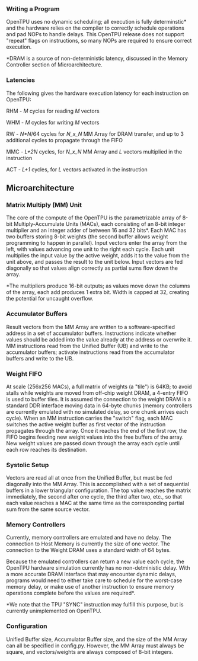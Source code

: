 
### Writing a Program
OpenTPU uses no dynamic scheduling; all execution is fully determinstic* and the hardware relies on the compiler to correctly schedule operations and pad NOPs to handle delays. This OpenTPU release does not support "repeat" flags on instructions, so many NOPs are required to ensure correct execution.

*DRAM is a source of non-deterministic latency, discussed in the Memory Controller section of Microarchitecture.


### Latencies
The following gives the hardware execution latency for each instruction on OpenTPU:

RHM - _M_ cycles for reading _M_ vectors

WHM - _M_ cycles for writing _M_ vectors

RW - _N*N_/64 cycles for _N_x_N_ MM Array for DRAM transfer, and up to 3 additional cycles to propagate through the FIFO

MMC - _L+2N_ cycles, for _N_x_N_ MM Array and _L_ vectors multiplied in the instruction

ACT - _L+1_ cycles, for _L_ vectors activated in the instruction


## Microarchitecture

### Matrix Multiply (MM) Unit
The core of the compute of the OpenTPU is the parametrizable array of 8-bit Multiply-Accumulate Units (MACs), each consisting of an 8-bit integer multiplier and an integer adder of between 16 and 32 bits*. Each MAC has two buffers storing 8-bit weights (the second buffer allows weight programming to happen in parallel). Input vectors enter the array from the left, with values advancing one unit to the right each cycle. Each unit multiplies the input value by the active weight, adds it to the value from the unit above, and passes the result to the unit below. Input vectors are fed diagonally so that values align correctly as partial sums flow down the array.

*The multipliers produce 16-bit outputs; as values move down the columns of the array, each add produces 1 extra bit. Width is capped at 32, creating the potential for uncaught overflow.


### Accumulator Buffers
Result vectors from the MM Array are written to a software-specified address in a set of accumulator buffers. Instructions indicate whether values should be added into the value already at the address or overwrite it. MM instructions read from the Unified Buffer (UB) and write to the accumulator buffers; activate instructions read from the accumulator buffers and write to the UB.


### Weight FIFO
At scale (256x256 MACs), a full matrix of weights (a "tile") is 64KB; to avoid stalls while weights are moved from off-chip weight DRAM, a 4-entry FIFO is used to buffer tiles. It is assumed the connection to the weight DRAM is a standard DDR interface moving data in 64-byte chunks (memory controllers are currently emulated with no simulated delay, so one chunk arrives each cycle). When an MM instruction carries the "switch" flag, each MAC switches the active weight buffer as first vector of the instruction propagates through the array. Once it reaches the end of the first row, the FIFO begins feeding new weight values into the free buffers of the array. New weight values are passed down through the array each cycle until each row reaches its destination.


### Systolic Setup
Vectors are read all at once from the Unified Buffer, but must be fed diagonally into the MM Array. This is accomplished with a set of sequential buffers in a lower triangular configuration. The top value reaches the matrix immediately, the second after one cycle, the third after two, etc., so that each value reaches a MAC at the same time as the corresponding partial sum from the same source vector.


### Memory Controllers
Currently, memory controllers are emulated and have no delay. The connection to Host Memory is currently the size of one vector. The connection to the Weight DRAM uses a standard width of 64 bytes.

Because the emulated controllers can return a new value each cycle, the OpenTPU hardware simulation currently has no non-detministic delay. With a more accurate DRAM interface that may encounter dynamic delays, programs would need to either take care to schedule for the worst-case memory delay, or make use of another instruction to ensure memory operations complete before the values are required*.

*We note that the TPU "SYNC" instruction may fulfill this purpose, but is currently unimplemented on OpenTPU.


### Configuration
Unified Buffer size, Accumulator Buffer size, and the size of the MM Array can all be specified in config.py. However, the MM Array must always be square, and vectors/weights are always composed of 8-bit integers.


